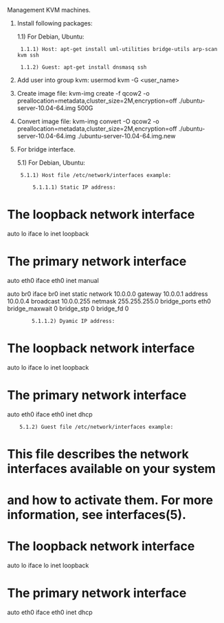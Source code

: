 Management KVM machines.

1) Install following packages:

    1.1) For Debian, Ubuntu:

        1.1.1) Host: apt-get install uml-utilities bridge-utils arp-scan kvm ssh

        1.1.2) Guest: apt-get install dnsmasq ssh

2) Add user into group kvm:
    usermod kvm -G <user_name>

3) Create image file:
    kvm-img create -f qcow2 -o preallocation=metadata,cluster_size=2M,encryption=off ./ubuntu-server-10.04-64.img 500G

4) Convert image file:
    kvm-img convert -O qcow2 -o preallocation=metadata,cluster_size=2M,encryption=off ./ubuntu-server-10.04-64.img ./ubuntu-server-10.04-64.img.new

5) For bridge interface.

    5.1) For Debian, Ubuntu:

        5.1.1) Host file /etc/network/interfaces example:

            5.1.1.1) Static IP address:
# The loopback network interface
auto lo
iface lo inet loopback

# The primary network interface
auto eth0
iface eth0 inet manual

auto br0
iface br0 inet static
    network 10.0.0.0
    gateway 10.0.0.1
    address 10.0.0.4
    broadcast 10.0.0.255
    netmask 255.255.255.0
    bridge_ports eth0
    bridge_maxwait 0
    bridge_stp 0
    bridge_fd 0

            5.1.1.2) Dyamic IP address:
# The loopback network interface
auto lo
iface lo inet loopback

# The primary network interface
auto eth0
iface eth0 inet dhcp

        5.1.2) Guest file /etc/network/interfaces example:
# This file describes the network interfaces available on your system
# and how to activate them. For more information, see interfaces(5).

# The loopback network interface
auto lo
iface lo inet loopback

# The primary network interface
auto eth0
iface eth0 inet dhcp
